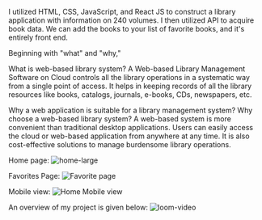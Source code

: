I utilized HTML, CSS, JavaScript, and React JS to construct a library application with information on 240 volumes. I then utilized API to acquire book data. We can add the books to your list of favorite books, and it's entirely front end. 

Beginning with "what" and "why," 

What is web-based library system?
    A Web-based Library Management Software on Cloud controls all the library operations in a systematic way from a single point of access. It helps in keeping records of all the library resources like books, catalogs, journals, e-books, CDs, newspapers, etc.

Why a web application is suitable for a library management system?
    Why choose a web-based library system? A web-based system is more convenient than traditional desktop applications. Users can easily access the cloud or web-based application from anywhere at any time. It is also cost-effective solutions to manage burdensome library operations.
    
    
Home page:
![home-large](https://user-images.githubusercontent.com/110757279/190892262-92b3a320-84f1-4c11-9f98-9101d03ba298.png)

Favorites Page:
![Favorite page](https://user-images.githubusercontent.com/110757279/190892330-68903a9a-a8d1-492a-9fa0-af3e5aaaacbf.png)

Mobile view:
![Home Mobile view](https://user-images.githubusercontent.com/110757279/190892417-ece3d350-8536-416c-b43e-f070be23f6df.png)

An overview of my project is given below: 
![loom-video](https://www.loom.com/share/0b095bf19685458fbd1c41cea87c0c0b)

